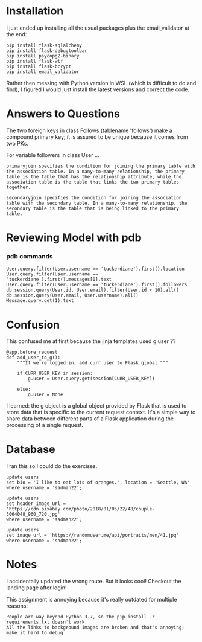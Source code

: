 
# Installation

I just ended up installing all the usual packages plus the email_validator at the end: 

	pip install flask-sqlalchemy
	pip install flask-debugtoolbar
	pip install psycopg2-binary
	pip install flask-wtf
	pip install flask-bcrypt
	pip install email_validator

Rather then messing with Python version in WSL (which is difficult to do and find), I figured I would just install the latest versions and correct the code. 

# Answers to Questions

The two foreign keys in class Follows (tablename 'follows') make a compound primary key; it is assured to be unique because it comes from two PKs.

For variable followers in class User ...

	primaryjoin specifies the condition for joining the primary table with the association table. In a many-to-many relationship, the primary table is the table that has the relationship attribute, while the association table is the table that links the two primary tables together.

	secondaryjoin specifies the condition for joining the association table with the secondary table. In a many-to-many relationship, the secondary table is the table that is being linked to the primary table.

# Reviewing Model with pdb

### pdb commands

	User.query.filter(User.username == 'tuckerdiane').first().location
	User.query.filter(User.username == 'tuckerdiane').first().messages[0].text
	User.query.filter(User.username == 'tuckerdiane').first().followers
	db.session.query(User.id, User.email).filter(User.id < 10).all()
	db.session.query(User.email, User.username).all()
	Message.query.get(1).text

# Confusion

This confused me at first because the jinja templates used g.user ??

	@app.before_request
	def add_user_to_g():
	    """If we're logged in, add curr user to Flask global."""

	    if CURR_USER_KEY in session:
	        g.user = User.query.get(session[CURR_USER_KEY])

	    else:
	        g.user = None

I learned: the g object is a global object provided by Flask that is used to store data that is specific to the current request context. It's a simple way to share data between different parts of a Flask application during the processing of a single request.

# Database

I ran this so I could do the exercises.

	update users
	set bio = 'I like to eat lots of oranges.', location = 'Seattle, WA'
	where username = 'sadman22';

	update users
	set header_image_url = 'https://cdn.pixabay.com/photo/2018/01/05/22/48/couple-3064048_960_720.jpg'
	where username = 'sadman22';

	update users
	set image_url = 'https://randomuser.me/api/portraits/men/41.jpg'
	where username = 'sadman22';

# Notes

I accidentally updated the wrong route. But it looks cool! Checkout the landing page after login!

This assignment is annoying because it's really outdated for multiple reasons:

	People are way beyond Python 3.7, so the pip install -r requirements.txt doesn't work
	All the links to background images are broken and that's annoying; make it hard to debug



